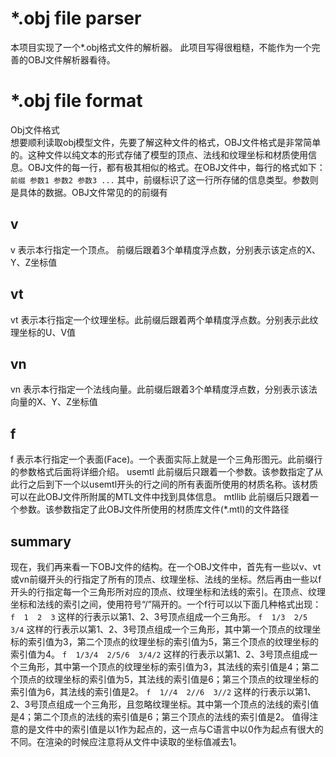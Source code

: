 ﻿# *.obj file parser
本项目实现了一个*.obj格式文件的解析器。
此项目写得很粗糙，不能作为一个完善的OBJ文件解析器看待。

# *.obj file format
Obj文件格式  
想要顺利读取obj模型文件，先要了解这种文件的格式，OBJ文件格式是非常简单的。这种文件以纯文本的形式存储了模型的顶点、法线和纹理坐标和材质使用信息。OBJ文件的每一行，都有极其相似的格式。在OBJ文件中，每行的格式如下：  
```前缀 参数1 参数2 参数3 ...```
其中，前缀标识了这一行所存储的信息类型。参数则是具体的数据。OBJ文件常见的的前缀有
## v
v 表示本行指定一个顶点。 前缀后跟着3个单精度浮点数，分别表示该定点的X、Y、Z坐标值
## vt
vt 表示本行指定一个纹理坐标。此前缀后跟着两个单精度浮点数。分别表示此纹理坐标的U、V值
## vn
vn 表示本行指定一个法线向量。此前缀后跟着3个单精度浮点数，分别表示该法向量的X、Y、Z坐标值
## f
f 表示本行指定一个表面(Face)。一个表面实际上就是一个三角形图元。此前缀行的参数格式后面将详细介绍。
usemtl 此前缀后只跟着一个参数。该参数指定了从此行之后到下一个以usemtl开头的行之间的所有表面所使用的材质名称。该材质可以在此OBJ文件所附属的MTL文件中找到具体信息。
mtllib 此前缀后只跟着一个参数。该参数指定了此OBJ文件所使用的材质库文件(*.mtl)的文件路径
## summary
现在，我们再来看一下OBJ文件的结构。在一个OBJ文件中，首先有一些以v、vt或vn前缀开头的行指定了所有的顶点、纹理坐标、法线的坐标。然后再由一些以f开头的行指定每一个三角形所对应的顶点、纹理坐标和法线的索引。在顶点、纹理坐标和法线的索引之间，使用符号“/”隔开的。一个f行可以以下面几种格式出现：
`f  1  2  3` 这样的行表示以第1、2、3号顶点组成一个三角形。
`f  1/3  2/5  3/4` 这样的行表示以第1、2、3号顶点组成一个三角形，其中第一个顶点的纹理坐标的索引值为3，第二个顶点的纹理坐标的索引值为5，第三个顶点的纹理坐标的索引值为4。
`f  1/3/4  2/5/6  3/4/2` 这样的行表示以第1、2、3号顶点组成一个三角形，其中第一个顶点的纹理坐标的索引值为3，其法线的索引值是4；第二个顶点的纹理坐标的索引值为5，其法线的索引值是6；第三个顶点的纹理坐标的索引值为6，其法线的索引值是2。
`f  1//4  2//6  3//2` 这样的行表示以第1、2、3号顶点组成一个三角形，且忽略纹理坐标。其中第一个顶点的法线的索引值是4；第二个顶点的法线的索引值是6；第三个顶点的法线的索引值是2。
值得注意的是文件中的索引值是以1作为起点的，这一点与C语言中以0作为起点有很大的不同。在渲染的时候应注意将从文件中读取的坐标值减去1。
